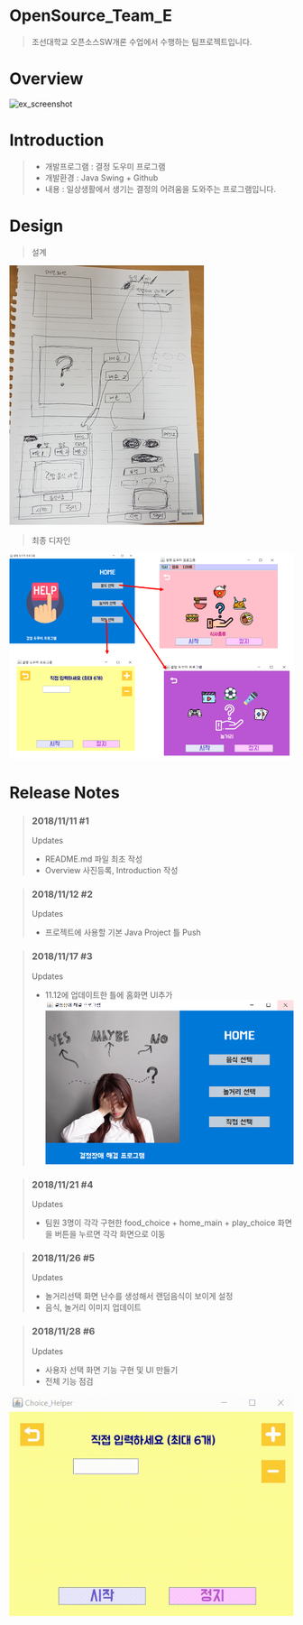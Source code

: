 # OpenSource_Team_E
>    조선대학교 오픈소스SW개론 수업에서 수행하는 팀프로젝트입니다.

# Overview

![ex_screenshot](./img/overview.gif)


# Introduction
> * 개발프로그램 : 결정 도우미 프로그램
> * 개발환경 : Java Swing + Github
> * 내용 : 일상생활에서 생기는 결정의 어려움을 도와주는 프로그램입니다.

# Design
>  설계

![ex_screenshot](./img/first_design.jpg)

>  최종 디자인

![ex_screenshot](./img/final_design.PNG)

# Release Notes
> ### 2018/11/11 #1
> Updates
> * README.md 파일 최초 작성
> * Overview 사진등록, Introduction 작성

> ### 2018/11/12 #2
> Updates
> * 프로젝트에 사용할 기본 Java Project 틀 Push

> ### 2018/11/17 #3
> Updates
> * 11.12에 업데이트한 틀에 홈화면 UI추가
> ![ex_screenshot](./img/home.PNG)

> ### 2018/11/21 #4
> Updates
> * 팀원 3명이 각각 구현한 food_choice + home_main + play_choice 화면을 버튼을 누르면 각각 화면으로 이동

> ### 2018/11/26 #5
> Updates
> * 놀거리선택 화면 난수를 생성해서 랜덤음식이 보이게 설정
> * 음식, 놀거리 이미지 업데이트

> ### 2018/11/28 #6
> Updates
> * 사용자 선택 화면 기능 구현 및 UI 만들기
> * 전체 기능 점검

![ex_screenshot](./img/user_choice.gif)

